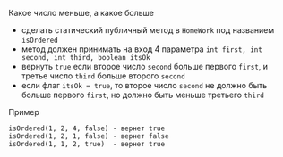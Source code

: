 Какое число меньше, а какое больше
- сделать статический публичный метод в `HomeWork` под названием `isOrdered`
- метод должен принимать на вход 4 параметра `int first, int second, int third, boolean itsOk`
- вернуть `true` если второе число `second` больше первого `first`, и третье число `third` больше второго `second`
- если флаг `itsOk = true`, то второе число `second` не должно быть больше первого `first`, но должно быть меньше третьего `third`

Пример
```
isOrdered(1, 2, 4, false) - вернет true
isOrdered(1, 2, 1, false) - вернет false
isOrdered(1, 1, 2, true)  - вернет true
```